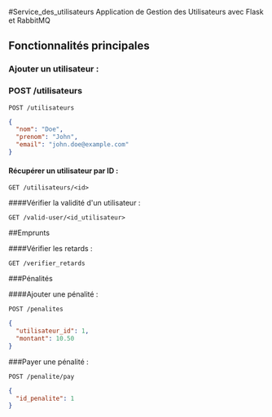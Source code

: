 #Service_des_utilisateurs
Application de Gestion des Utilisateurs avec Flask et RabbitMQ


## Fonctionnalités principales

### Ajouter un utilisateur :

### POST /utilisateurs

```http
POST /utilisateurs
```
```json
{
  "nom": "Doe",
  "prenom": "John",
  "email": "john.doe@example.com"
}
```


#### Récupérer un utilisateur par ID :

```http
GET /utilisateurs/<id>
```

####Vérifier la validité d'un utilisateur :

```http
GET /valid-user/<id_utilisateur>
```

##Emprunts

####Vérifier les retards :

```http
GET /verifier_retards
```

###Pénalités

####Ajouter une pénalité :

```http
POST /penalites
```

```json
{
  "utilisateur_id": 1,
  "montant": 10.50
}
```

###Payer une pénalité :

```http
POST /penalite/pay
```

```json
{
  "id_penalite": 1
}
```


